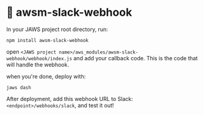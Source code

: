 # 💬 awsm-slack-webhook

In your JAWS project root directory, run: 

```
npm install awsm-slack-webhook
```

open `<JAWS project name>/aws_modules/awsm-slack-webhook/webhook/index.js` and add your callback code. This is the code that will handle the webhook.

when you're done, deploy with:

```
jaws dash
```
After deployment, add this webhook URL to Slack: `<endpoint>/webhooks/slack`, and test it out!
